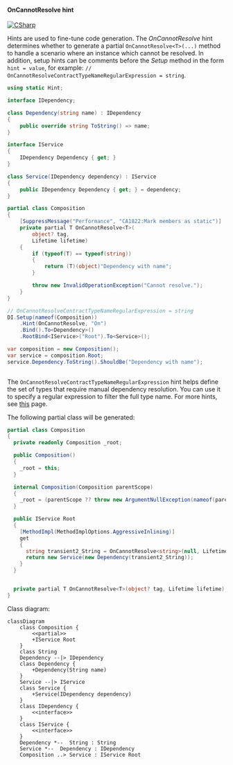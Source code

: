 #### OnCannotResolve hint

[![CSharp](https://img.shields.io/badge/C%23-code-blue.svg)](../tests/Pure.DI.UsageTests/Hints/OnCannotResolveHintScenario.cs)

Hints are used to fine-tune code generation. The _OnCannotResolve_ hint determines whether to generate a partial `OnCannotResolve<T>(...)` method to handle a scenario where an instance which cannot be resolved.
In addition, setup hints can be comments before the _Setup_ method in the form ```hint = value```, for example: `// OnCannotResolveContractTypeNameRegularExpression = string`.


```c#
using static Hint;

interface IDependency;

class Dependency(string name) : IDependency
{
    public override string ToString() => name;
}

interface IService
{
    IDependency Dependency { get; }
}

class Service(IDependency dependency) : IService
{
    public IDependency Dependency { get; } = dependency;
}

partial class Composition
{
    [SuppressMessage("Performance", "CA1822:Mark members as static")]
    private partial T OnCannotResolve<T>(
        object? tag,
        Lifetime lifetime)
    {
        if (typeof(T) == typeof(string))
        {
            return (T)(object)"Dependency with name";
        }

        throw new InvalidOperationException("Cannot resolve.");
    }
}

// OnCannotResolveContractTypeNameRegularExpression = string
DI.Setup(nameof(Composition))
    .Hint(OnCannotResolve, "On")
    .Bind().To<Dependency>()
    .RootBind<IService>("Root").To<Service>();

var composition = new Composition();
var service = composition.Root;
service.Dependency.ToString().ShouldBe("Dependency with name");
        
```

The `OnCannotResolveContractTypeNameRegularExpression` hint helps define the set of types that require manual dependency resolution. You can use it to specify a regular expression to filter the full type name.
For more hints, see [this](https://github.com/DevTeam/Pure.DI/blob/master/README.md#setup-hints) page.

The following partial class will be generated:

```c#
partial class Composition
{
  private readonly Composition _root;

  public Composition()
  {
    _root = this;
  }

  internal Composition(Composition parentScope)
  {
    _root = (parentScope ?? throw new ArgumentNullException(nameof(parentScope)))._root;
  }

  public IService Root
  {
    [MethodImpl(MethodImplOptions.AggressiveInlining)]
    get
    {
      string transient2_String = OnCannotResolve<string>(null, Lifetime.Transient);
      return new Service(new Dependency(transient2_String));
    }
  }


  private partial T OnCannotResolve<T>(object? tag, Lifetime lifetime);
}
```

Class diagram:

```mermaid
classDiagram
	class Composition {
		<<partial>>
		+IService Root
	}
	class String
	Dependency --|> IDependency
	class Dependency {
		+Dependency(String name)
	}
	Service --|> IService
	class Service {
		+Service(IDependency dependency)
	}
	class IDependency {
		<<interface>>
	}
	class IService {
		<<interface>>
	}
	Dependency *--  String : String
	Service *--  Dependency : IDependency
	Composition ..> Service : IService Root
```

